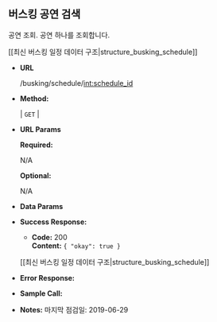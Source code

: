 **버스킹 공연 검색**
----
  공연 조회. 공연 하나를 조회합니다.
  
  [[최신 버스킹 일정 데이터 구조|structure_busking_schedule]]

* **URL**

  /busking/schedule/<int:schedule_id>

* **Method:**
  
  | `GET` |
  
*  **URL Params** 

   **Required:**
 
   N/A

   **Optional:**
 
   N/A

* **Data Params**


* **Success Response:**
  
  * **Code:** 200 <br />
    **Content:** `{ "okay": true }`

   [[최신 버스킹 일정 데이터 구조|structure_busking_schedule]]

* **Error Response:**


* **Sample Call:**


* **Notes:**
    마지막 점검일: 2019-06-29 
